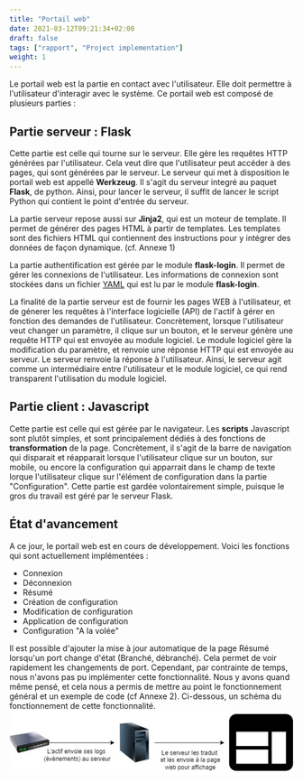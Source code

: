 ```yaml
---
title: "Portail web"
date: 2021-03-12T09:21:34+02:00
draft: false
tags: ["rapport", "Project implementation"]
weight: 1
---
```


Le portail web est la partie en contact avec l'utilisateur. Elle doit permettre à l'utilisateur d'interagir avec le système.
Ce portail web est composé de plusieurs parties :

## Partie serveur : Flask
Cette partie est celle qui tourne sur le serveur. Elle gère les requêtes HTTP générées par l'utilisateur.
Cela veut dire que l'utilisateur peut accéder à des pages, qui sont générées par le serveur.
Le serveur qui met à disposition le portail web est appellé **Werkzeug**. Il s'agit du serveur integré au paquet **Flask**, de python. Ainsi, pour lancer le serveur, il suffit de lancer le script Python qui contient le point d'entrée du serveur.

La partie serveur repose aussi sur **Jinja2**, qui est un moteur de template. Il permet de générer des pages HTML à partir de templates. Les templates sont des fichiers HTML qui contiennent des instructions pour y intégrer des données de façon dynamique. (cf. Annexe 1)

La partie authentification est gérée par le module **flask-login**. Il permet de gérer les connexions de l'utilisateur. Les informations de connexion sont stockées dans un fichier [YAML](https://fr.wikipedia.org/wiki/YAML) qui est lu par le module **flask-login**.

La finalité de la partie serveur est de fournir les pages WEB à l'utilisateur, et de génerer les requêtes à l'interface logicielle (API) de l'actif à gérer en fonction des demandes de l'utilisateur. Concrètement, lorsque l'utilisateur veut changer un paramètre, il clique sur un bouton, et le serveur génère une requête HTTP qui est envoyée au module logiciel. Le module logiciel gère la modification du paramètre, et renvoie une réponse HTTP qui est envoyée au serveur. Le serveur renvoie la réponse à l'utilisateur. Ainsi, le serveur agit comme un intermédiaire entre l'utilisateur et le module logiciel, ce qui rend transparent l'utilisation du module logiciel.

## Partie client : Javascript
Cette partie est celle qui est gérée par le navigateur. Les **scripts** Javascript sont plutôt simples, et sont principalement dédiés à des fonctions de **transformation** de la page. Concrètement, il s'agit de la barre de navigation qui disparait et réapparait lorsque l'utilisateur clique sur un bouton, sur mobile, ou encore la configuration qui apparrait dans le champ de texte lorque l'utilisateur clique sur l'élément de configuration dans la partie "Configuration".
Cette partie est gardée volontairement simple, puisque le gros du travail est géré par le serveur Flask.

## État d'avancement
A ce jour, le portail web est en cours de développement.
Voici les fonctions qui sont actuellement implémentées :
- Connexion
- Déconnexion
- Résumé
- Création de configuration
- Modification de configuration
- Application de configuration
- Configuration "A la volée"

Il est possible d'ajouter la mise à jour automatique de la page Résumé lorsqu'un port change d'état (Branché, débranché). Cela permet de voir rapidement les changements de port. Cependant, par contrainte de temps, nous n'avons pas pu implémenter cette fonctionnalité. Nous y avons quand même pensé, et cela nous a permis de mettre au point le fonctionnement général et un exemple de code (cf Annexe 2).
Ci-dessous, un schéma du fonctionnement de cette fonctionnalité.
![maj_auto](/images/maj_auto.jpg)

